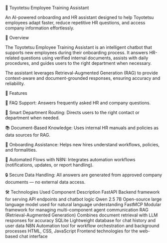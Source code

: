 🧠 Toyotetsu Employee Training Assistant

An AI-powered onboarding and HR assistant designed to help Toyotetsu employees adapt faster, reduce repetitive HR questions, and access company information effortlessly.

🚀 Overview

The Toyotetsu Employee Training Assistant is an intelligent chatbot that supports new employees during their onboarding process.
It answers HR-related questions using verified internal documents, assists with daily procedures, and guides users to the right department when necessary.

The assistant leverages Retrieval-Augmented Generation (RAG) to provide context-aware and document-grounded responses, ensuring accuracy and reliability.

🧩 Features

💬 FAQ Support: Answers frequently asked HR and company questions.

🧭 Smart Department Routing: Directs users to the right contact or department when needed.

📚 Document-Based Knowledge: Uses internal HR manuals and policies as data sources for RAG.

👥 Onboarding Assistance: Helps new hires understand workflows, policies, and formalities.

🔄 Automated Flows with N8N: Integrates automation workflows (notifications, updates, or report handling).

🔒 Secure Data Handling: All answers are generated from approved company documents — no external data access.

🛠️ Technologies Used
Component	Description
FastAPI	Backend framework for serving API endpoints and chatbot logic
Qwen 2.5 7B	Open-source large language model used for natural language understanding
FastMCP	Modular framework for managing multi-component agent communication
RAG (Retrieval-Augmented Generation)	Combines document retrieval with LLM responses for accuracy
SQLite	Lightweight database for chat history and user data
N8N	Automation tool for workflow orchestration and background processes
HTML, CSS, JavaScript	Frontend technologies for the web-based chat interface
